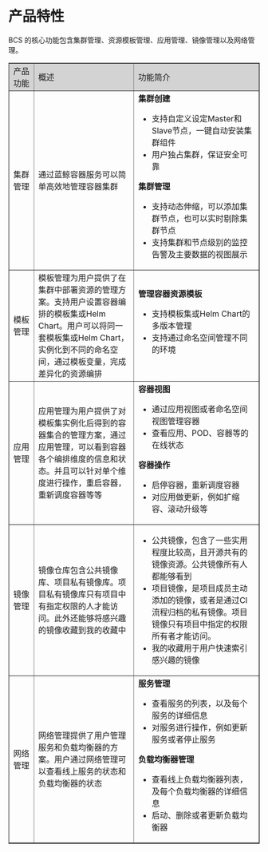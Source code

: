 # 产品特性

BCS 的核心功能包含集群管理、资源模板管理、应用管理、镜像管理以及网络管理。

<table border="1" width="100%">  
<tr bgcolor="#D3D3D3">  
<td width="10%">产品功能</td>  
<td width="40%">概述</td>  
<td width="50%">功能简介</td>  
</tr>  
<tr>  
<td>集群管理</td>  
<td>通过蓝鲸容器服务可以简单高效地管理容器集群</td>  
<td><b>集群创建</b><ul>  
<li>支持自定义设定Master和Slave节点，一键自动安装集群组件</li>  
<li>用户独占集群，保证安全可靠</li>
</ul>
<b>集群管理</b>
<ul>
<li>支持动态伸缩，可以添加集群节点，也可以实时剔除集群节点</li>  
<li>支持集群和节点级别的监控告警及主要数据的视图展示</li>  
</ul></td>  
</tr>  
<tr>  
<td>模板管理</td>  
<td>模板管理为用户提供了在集群中部署资源的管理方案。支持用户设置容器编排的模板集或Helm Chart。用户可以将同一套模板集或Helm Chart，实例化到不同的命名空间，通过模板变量，完成差异化的资源编排</td>
<td>
<b>管理容器资源模板</b>
<ul>  
<li>支持模板集或Helm Chart的多版本管理</li>  
<li>支持通过命名空间管理不同的环境</li>  
</ul></td>  
</tr>
<tr>  
<td>应用管理</td>  
<td>应用管理为用户提供了对模板集实例化后得到的容器集合的管理方案，通过应用管理，可以看到容器各个编排维度的信息和状态。并且可以针对单个维度进行操作，重启容器，重新调度容器等等</td>  
<td>
<b>容器视图</b>
<ul>  
<li>通过应用视图或者命名空间视图管理容器</li>  
<li>查看应用、POD、容器等的在线状态</li>  
</ul>
<b>容器操作</b><ul>
<li>启停容器，重新调度容器
<li>对应用做更新，例如扩缩容、滚动升级等
</ul></td>  
</tr>
<tr>
<td>镜像管理</td>
<td>镜像仓库包含公共镜像库、项目私有镜像库。项目私有镜像库只有项目中有指定权限的人才能访问。此外还能够将感兴趣的镜像收藏到我的收藏中</td>
<td><ul>
<li>公共镜像，包含了一些实用程度比较高，且开源共有的镜像资源。公共镜像所有人都能够看到
<li>项目镜像，是项目成员主动添加的镜像，或者是通过CI流程归档的私有镜像。项目镜像只有项目中指定的权限所有者才能访问。
<li>我的收藏用于用户快速索引感兴趣的镜像
</ul></td>
</tr>
<tr>
<td>网络管理</td>
<td>网络管理提供了用户管理服务和负载均衡器的方案。用户通过网络管理可以查看线上服务的状态和负载均衡器的状态</td>
<td>
<b>服务管理</b>
<ul>
<li>查看服务的列表，以及每个服务的详细信息
<li>对服务进行操作，例如更新服务或者停止服务
</ul>
<b>负载均衡器管理</b><ul>
<li>查看线上负载均衡器列表，及每个负载均衡器的详细信息
<li>启动、删除或者更新负载均衡器
</ul>
</td>
</tr>
</table>
